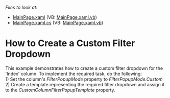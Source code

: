 <!-- default file list -->
*Files to look at*:

* [MainPage.xaml](./CS/CustomFilterDropdown/MainPage.xaml) (VB: [MainPage.xaml.vb](./VB/CustomFilterDropdown/MainPage.xaml.vb))
* [MainPage.xaml.cs](./CS/CustomFilterDropdown/MainPage.xaml.cs) (VB: [MainPage.xaml.vb](./VB/CustomFilterDropdown/MainPage.xaml.vb))
<!-- default file list end -->
# How to Create a Custom Filter Dropdown


<p>This example demonstrates how to create a custom filter dropdown for the 'Index' column. To implement the required task, do the following:<br />
1) Set the column's <i>FilterPopupMode</i> property to <i>FilterPopupM</i><i>ode</i><i>.</i><i>Custom</i><br />
2) Create a template representing the required filter dropdown and assign it to the <i>CustomColumnFilterPopupTemplate</i> property.</p>

<br/>


